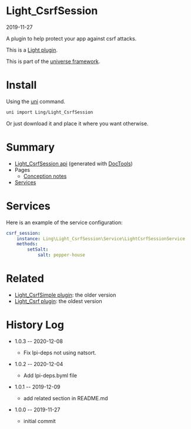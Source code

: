 Light_CsrfSession
===========
2019-11-27



A plugin to help protect your app against csrf attacks.


This is a [Light plugin](https://github.com/lingtalfi/Light/blob/master/doc/pages/plugin.md).


This is part of the [universe framework](https://github.com/karayabin/universe-snapshot).


Install
==========
Using the [uni](https://github.com/lingtalfi/universe-naive-importer) command.
```bash
uni import Ling/Light_CsrfSession
```

Or just download it and place it where you want otherwise.






Summary
===========
- [Light_CsrfSession api](https://github.com/lingtalfi/Light_CsrfSession/blob/master/doc/api/Ling/Light_CsrfSession.md) (generated with [DocTools](https://github.com/lingtalfi/DocTools))
- Pages
    - [Conception notes](https://github.com/lingtalfi/Light_CsrfSession/blob/master/doc/pages/conception-notes.md)
- [Services](#services)





Services
=========


Here is an example of the service configuration:

```yaml
csrf_session:
    instance: Ling\Light_CsrfSession\Service\LightCsrfSessionService
    methods:
        setSalt:
            salt: pepper-house

```


Related
========
- [Light_CsrfSimple plugin](https://github.com/lingtalfi/Light_CsrfSimple): the older version 
- [Light_Csrf plugin](https://github.com/lingtalfi/Light_Csrf): the oldest version




History Log
=============

- 1.0.3 -- 2020-12-08

    - Fix lpi-deps not using natsort.

- 1.0.2 -- 2020-12-04

    - Add lpi-deps.byml file

- 1.0.1 -- 2019-12-09

    - add related section in README.md

- 1.0.0 -- 2019-11-27

    - initial commit